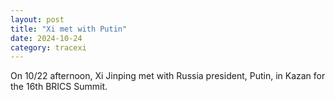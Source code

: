 ```yaml
---
layout: post
title: "Xi met with Putin"
date: 2024-10-24
category: tracexi
---
```


On 10/22 afternoon, Xi Jinping met with Russia president, Putin, in Kazan for the 16th BRICS Summit.
